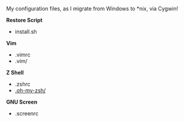 My configuration files, as I migrate from Windows to *nix, via Cygwin!

**Restore Script**

* install.sh

**Vim**

* .vimrc
* .vim/

**Z Shell**

* .zshrc
* [.oh-my-zsh/](https://github.com/robbyrussell/oh-my-zsh)

**GNU Screen**

* .screenrc
